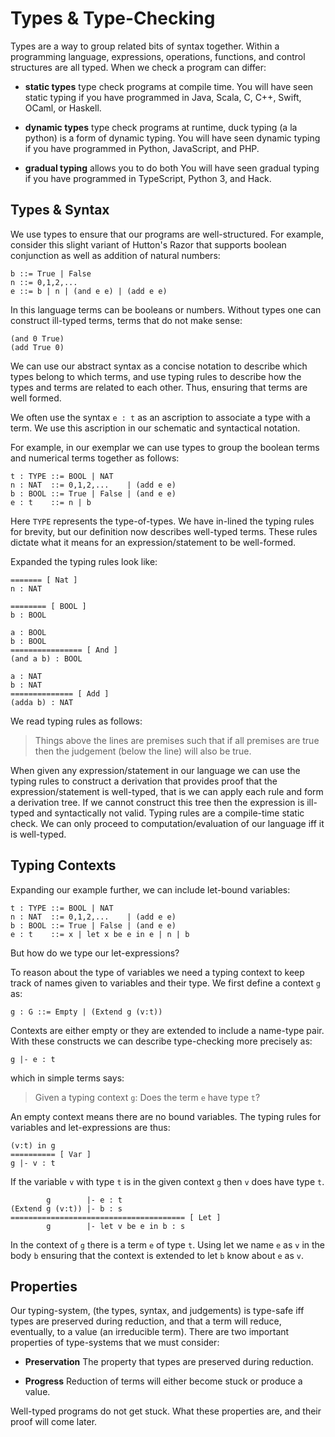 # Types & Type-Checking

Types are a way to group related bits of syntax together.
Within a programming language, expressions, operations, functions, and control structures are all typed.
When we check a program can differ:

+ **static types**
  type check programs at compile time.
  You will have seen static typing if you have programmed in Java, Scala, C, C++, Swift, OCaml, or Haskell.

+ **dynamic types**
  type check programs at runtime, duck typing (a la python) is a form of dynamic typing.
  You will have seen dynamic typing if you have programmed in Python, JavaScript, and PHP.

+ **gradual typing** allows you to do both
  You will have seen gradual typing if you have programmed in TypeScript, Python 3, and Hack.

## Types & Syntax

We use types to ensure that our programs are well-structured.
For example, consider this slight variant of Hutton's Razor that supports boolean conjunction as well as addition of natural numbers:

    b ::= True | False
    n ::= 0,1,2,...
    e ::= b | n | (and e e) | (add e e)

In this language terms can be booleans or numbers.
Without types one can construct ill-typed terms, terms that do not make sense:

    (and 0 True)
    (add True 0)

We can use our abstract syntax as a concise notation to describe which types belong to which terms, and use typing rules to describe how the types and terms are related to each other.
Thus, ensuring that terms are well formed.

We often use the syntax `e : t` as an ascription to associate a type with a term.
We use this ascription in our schematic and syntactical notation.

For example, in our exemplar we can use types to group the boolean terms and numerical terms together as follows:

    t : TYPE ::= BOOL | NAT
    n : NAT  ::= 0,1,2,...    | (add e e)
    b : BOOL ::= True | False | (and e e)
    e : t    ::= n | b

Here `TYPE` represents the type-of-types.
We have in-lined the typing rules for brevity, but our definition now describes well-typed terms.
These rules dictate what it means for an expression/statement to be well-formed.

Expanded the typing rules look like:

    ======= [ Nat ]
    n : NAT

    ======== [ BOOL ]
    b : BOOL

    a : BOOL
    b : BOOL
    ================ [ And ]
    (and a b) : BOOL

    a : NAT
    b : NAT
    ============== [ Add ]
    (adda b) : NAT

We read typing rules as follows:

> Things above the lines are premises such that if all premises are true then the judgement (below the line) will also be true.

When given any expression/statement in our language we can use the typing rules to construct a derivation that provides proof that the expression/statement is well-typed, that is we can apply each rule and form a derivation tree.
If we cannot construct this tree then the expression is ill-typed and syntactically not valid.
Typing rules are a compile-time static check.
We can only proceed to computation/evaluation of our language iff it is well-typed.

## Typing Contexts

Expanding our example further, we can include let-bound variables:

    t : TYPE ::= BOOL | NAT
    n : NAT  ::= 0,1,2,...    | (add e e)
    b : BOOL ::= True | False | (and e e)
    e : t    ::= x | let x be e in e | n | b

But how do we type our let-expressions?

To reason about the type of variables we need a typing context to keep track of names given to variables and their type.
We first define a context `g` as:

    g : G ::= Empty | (Extend g (v:t))

Contexts are either empty or they are extended to include a name-type pair.
With these constructs we can describe type-checking more precisely as:

    g |- e : t

which in simple terms says:

> Given a typing context `g`: Does the term `e` have type `t`?

An empty context means there are no bound variables.
The typing rules for variables and let-expressions are thus:

    (v:t) in g
    ========== [ Var ]
    g |- v : t

If the variable `v` with type `t` is in the given context `g` then `v` does have type `t`.

            g        |- e : t
    (Extend g (v:t)) |- b : s
    ======================================= [ Let ]
            g        |- let v be e in b : s

In the context of `g` there is a term `e` of type `t`.
Using let we name `e` as `v` in the body `b` ensuring that the context is extended to let `b` know about `e` as `v`.

## Properties

Our typing-system, (the types, syntax, and judgements) is type-safe iff types are preserved during reduction, and that a term will reduce, eventually, to a value (an irreducible term).
There are two important properties of type-systems that we must consider:

+ **Preservation**
  The property that types are preserved during reduction.

+ **Progress**
  Reduction of terms will either become stuck or produce a value.

Well-typed programs do not get stuck.
What these properties are, and their proof will come later.
